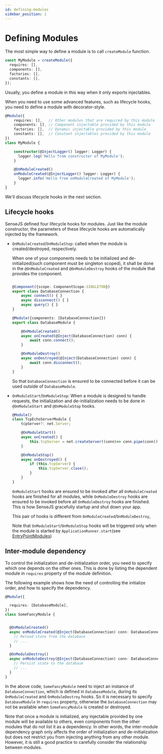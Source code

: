 ```yaml
---
id: defining-modules
sidebar_position: 1
---
```


# Defining Modules

The most simple way to define a module is to call `createModule` function.

```typescript
const MyModule = createModule({
  requires: [],
  components: [],
  factories: [],
  constants: [],
});
````

Usually, you define a module in this way when it only exports injectables.


When you need to use some advanced features, such as lifecycle hooks, you need to define a module with decorator-style.

```typescript
@Module({
    requires: [],   // Other modules that are required by this module
    components: [], // Component injectable provided by this module
    factories: [],  // Dynamic injectable provided by this module
    constants: [],  // Constant injectables provided by this module
})
class MyModule {

    constructor(@InjectLogger() logger: Logger) {
      logger.log('Hello from constructor of MyModule');
    }

    @OnModuleCreated()
    onModuleCreated(@InjectLogger() logger: Logger) {
      logger.info('Hello from onModuleCreated of MyModule');
    }
}
```

We'll discuss lifecycle hooks in the next section.

## Lifecycle hooks

SenseJS defined four lifecycle hooks for modules. Just like the module constructor, the parameters of these lifecycle
hooks are automatically injected by the framework.

-   `OnModuleCreated`/`OnModuleStop`: called when the module is created/destroyed, respectively.

    When one of your components needs to be initialized and de-initialized(such component must be singleton scoped),
    it shall be done in the `@OnModuleCreated` and `@OnModuleDestroy` hooks of the module that provides the component.

      ```typescript

      @Component({scope: ComponentScope.SINGLETON})
      export class DatabaseConnection {
          async connect() { }
          async disconnect() { }
          async query() { }
      }

      @Module({components: [DatabaseConnection]})
      export class DatabaseModule {

          @OnModuleCreated()
          async onCreated(@Inject(DatabaseConnection) conn) {
              await conn.connect();
          }

          @OnModuleDestroy()
          async onDestroyed(@Inject(DatabaseConnection) conn) {
              await conn.disconnect();
          }
      }
      ```

    So that `DatabaseConnection` is ensured to be connected before it can be used outside of `DatabaseModule`.

-   `OnModuleStart`/`OnModuleStop`: When a module is designed to handle requests, the initialization and
    de-initialization needs to be done in `@OnModuleStart` and `@OnModuleStop` hooks.

      ```typescript
      @Module()
      class TcpEchoServerModule {
          tcpServer?: net.Server;

          @OnModuleStart()
          async onCreated() {
              this.tcpServer = net.createServer((conn)=> conn.pipe(conn)).listen(3000);
          }

          @OnModuleStop()
          async onDestroyed() {
              if (this.tcpServer) {
                  this.tcpServer.close();
              }
          }
      }
      ```

    `OnModuleStart` hooks are ensured to be invoked after all `OnModuleCreated` hooks are finished for all modules,
    while `OnModuleDestroy` hooks are ensured to be invoked before all `OnModuleDestroy` hooks are finished. This is how
    SenseJS gracefully startup and shut down your app.

    This pair of hooks is different from `OnModuleCreated`/`OnModuleDestroy`,

    Note that `OnModuleStart`/`OnModuleStop` hooks will be triggered only when the module is started by
    `ApplicationRunner.start`(see [EntryPointModules](./entry-point.md))

## Inter-module dependency

To control the initialization and de-initialization order, you need to specify which one depends on the other ones.
This is done by listing the dependent module in `requires` property of the module definition.

The following example shows how the need of controlling the initialize order, and how to specify the dependency.

```typescript
@Module({

  requires: [DatabaseModule],
})
class SomeFancyModule {


  @OnModuleCreated()
  async onModuleCreated(@Inject(DatabaseConnection) conn: DatabaseConnection) {
    // Reload state from the database
    // ...
  }

  @OnModuleDestroy()
  async onModuleDestroy(@Inject(DatabaseConnection) conn: DatabaseConnection) {
    // Persist state to the database
    // ...
  }
}
```

In the above code, `SomeFancyModule` need to inject an instance of `DatabaseConnection`, which is defined in
`DatabaseModule`, during its `OnModuleCreated` and `OnModuleDestroy` hooks. So it is necessary to specify
`DatabaseModule` in `requires` property, otherwise the `DatabaseConnection` may not be available when `SomeFancyModule`
is created or destroyed.

Note that once a module is initialized, any injectable provided by one module will be available to others, even
components from the other modules that do not list it as a dependency. In other words, the inter-module dependency graph
only affects the order of initialization and de-initialization but does not restrict you from injecting anything from
any other module. However, it is still a good practice to carefully consider the relationship between modules.
